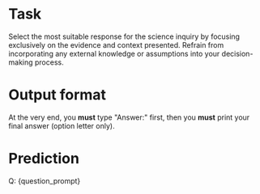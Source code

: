 # Task
Select the most suitable response for the science inquiry by focusing exclusively on the evidence and context presented. Refrain from incorporating any external knowledge or assumptions into your decision-making process.

# Output format
At the very end, you **must** type "Answer:" first, then you **must** print your final answer (option letter only).

# Prediction
Q: {question_prompt}